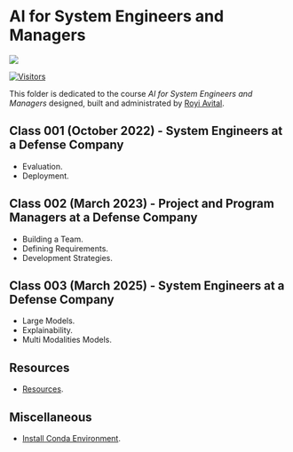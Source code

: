# AI for System Engineers and Managers

[![](./../FixelAlgorithmsLogo.png)](https://fixelalgorithms.gitlab.io)

[![Visitors](https://hits.seeyoufarm.com/api/count/incr/badge.svg?url=https%3A%2F%2Fgithub.com%2FRoyiAvital%2FStackExchangeCodes&count_bg=%2379C83D&title_bg=%23555555&icon=&icon_color=%23E7E7E7&title=Visitors+%28Daily+%2F+Total%29&edge_flat=false)](https://github.com/FixelAlgorithmsTeam/FixelCourses)

This folder is dedicated to the course _AI for System Engineers and Managers_ designed, built and administrated by [Royi Avital](https://fixelalgorithms.gitlab.io).

## Class 001 (October 2022) - System Engineers at a Defense Company
 - Evaluation.
 - Deployment.
## Class 002 (March 2023) - Project and Program Managers at a Defense Company
 - Building a Team.
 - Defining Requirements.
 - Development Strategies.
## Class 003 (March 2025) - System Engineers at a Defense Company
 - Large Models.
 - Explainability.
 - Multi Modalities Models.

## Resources

 - [Resources](./Resources.md).


## Miscellaneous

 - [Install Conda Environment](./../InstallCondaEnv.md).